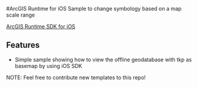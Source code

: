 #ArcGIS Runtime for iOS Sample to change symbology based on a map scale range


[ArcGIS Runtime SDK for iOS](https://developers.arcgis.com/ios/)

## Features

* Simple sample showing how to view the offline geodatabase with tkp as basemap by using iOS SDK

NOTE: Feel free to contribute new templates to this repo!
